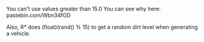 You can't use values greater than 15.0
You can see why here: pastebin.com/Wbn34fGD

Also, R* does (float)(rand() % 15) to get a random dirt level when generating a vehicle.